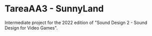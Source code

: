 # TareaAA3 - SunnyLand

Intermediate project for the 2022 edition of "Sound Design 2 - Sound Design for Video Games".
